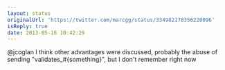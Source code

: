 ```yaml
---
layout: status
originalUrl: 'https://twitter.com/marcgg/status/334982178356228096'
isReply: true
date: 2013-05-16 10:42:29
---
```


@jcoglan I think other advantages were discussed, probably the abuse of sending "validates_#{something}", but I don't remember right now
